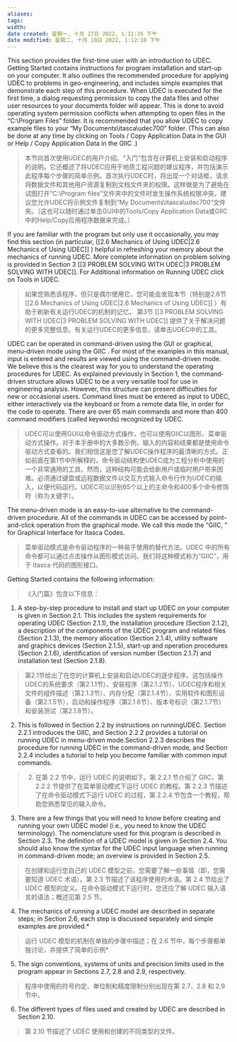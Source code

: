 ```yaml
---
aliases: 
tags: 
width:
date created: 星期一, 十月 17日 2022, 1:31:35 下午
date modified: 星期二, 十月 18日 2022, 1:12:18 下午
---
```


This section provides the first-time user with an introduction to UDEC. Getting Started contains instructions for program installation and start-up on your computer. It also outlines the recommended procedure for applying UDEC to problems in geo-engineering, and includes simple examples that demonstrate each step of this procedure. When UDEC is executed for the first time, a dialog requesting permission to copy the data files and other user resources to your documents folder will appear. This is done to avoid operating system permission conflicts when attempting to open files in the “C:\Program Files” folder. It is recommended that you allow UDEC to copy example files to your “My Documents\itasca\udec700” folder. (This can also be done at any time by clicking on Tools / Copy Application Data in the GUI or Help / Copy Application Data in the GIIC .)
>本节向首次使用UDEC的用户介绍。“入门”包含在计算机上安装和启动程序的说明。它还概述了将UDEC应用于地质工程问题的建议程序，并包括演示此程序每个步骤的简单示例。首次执行UDEC时，将出现一个对话框，请求将数据文件和其他用户资源复制到文档文件夹的权限。这样做是为了避免在试图打开“C:\Program files”文件夹中的文件时发生操作系统权限冲突。建议您允许UDEC将示例文件复制到“My Documents\itasca\udec700”文件夹。（这也可以随时通过单击GUI中的Tools\/Copy Application Data或GIIC中的Help\/Copy应用程序数据来完成。）

If you are familiar with the program but only use it occasionally, you may find this section (in particular, [[2.6 Mechanics of Using UDEC|2.6 Mechanics of Using UDEC]] ) helpful in refreshing your memory about the mechanics of running UDEC.
More complete information on problem solving is provided in Section 3 [[3 PROBLEM SOLVING WITH UDEC|3 PROBLEM SOLVING WITH UDEC]]. For Additional information on Running UDEC click on Tools in UDEC.
>如果您熟悉该程序，但只是偶尔使用它，您可能会发现本节（特别是2.6节  [[2.6 Mechanics of Using UDEC|2.6 Mechanics of Using UDEC]] ）有助于刷新有关运行UDEC的机制的记忆。
第3节 [[3 PROBLEM SOLVING WITH UDEC|3 PROBLEM SOLVING WITH UDEC]] 提供了关于解决问题的更多完整信息。有关运行UDEC的更多信息，请单击UDEC中的工具。

UDEC can be operated in command-driven using the GUI or graphical, menu-driven mode using the GIIC . For most of the examples in this manual, input is entered and results are viewed using the command-driven mode. We believe this is the clearest way for you to understand the operating procedures for UDEC. As explained previously in Section 1, the command-driven structure allows UDEC to be a very versatile tool for use in engineering analysis. However, this structure can present difficulties for new or occasional users. Command lines must be entered as input to UDEC, either interactively via the keyboard or from a remote data file, in order for the code to operate. There are over 65 main commands and more than 400 command modifiers (called keywords) recognized by UDEC.
>UDEC可以使用GUI以命令驱动方式操作，也可以使用GIIC以图形、菜单驱动方式操作。对于本手册中的大多数示例，输入的内容和结果都是使用命令驱动方式查看的。我们相信这是您了解UDEC操作程序的最清晰的方式。正如前面在第1节中所解释的，命令驱动结构使UDEC成为工程分析中使用的一个非常通用的工具。然而，这种结构可能会给新用户或临时用户带来困难。必须通过键盘或远程数据文件以交互方式输入命令行作为UDEC的输入，以便代码运行。UDEC可以识别65个以上的主命令和400多个命令修饰符（称为关键字）。

The menu-driven mode is an easy-to-use alternative to the command-driven procedure. All of the commands in UDEC can be accessed by point-and-click operation from the graphical mode. We call this mode the “GIIC, ” for Graphical Interface for Itasca Codes.
>菜单驱动模式是命令驱动程序的一种易于使用的替代方法。UDEC 中的所有命令都可以通过点击操作从图形模式访问。我们将这种模式称为“GIIC”，用于 Itasca 代码的图形接口。

Getting Started contains the following information:
>《入门篇》包含以下信息：

1. A step-by-step procedure to install and start up UDEC on your computer is given in Section 2.1. This includes the system requirements for operating UDEC (Section 2.1.1), the installation procedure (Section 2.1.2), a description of the components of the UDEC program and related files (Section 2.1.3), the memory allocation (Section 2.1.4), utility software and graphics devices (Section 2.1.5), start-up and operation procedures (Section 2.1.6), identification of version number (Section 2.1.7) and installation test (Section 2.1.8).
>第2.1节给出了在您的计算机上安装和启动UDEC的逐步程序。这包括操作UDEC的系统要求（第2.1.1节）、安装程序（第2.1.2节）、UDEC程序和相关文件的组件描述（第2.1.3节）、内存分配（第2.1.4节）、实用软件和图形设备（第2.1.5节），启动和操作程序（第2.1.6节）、版本号标识（第2.1.7节）和安装测试（第2.1.8节）。

2. This is followed in Section 2.2 by instructions on runningUDEC. Section 2.2.1 introduces the GIIC, and Section 2.2.2 provides a tutorial on running UDEC in menu-driven mode.Section 2.2.3 describes the procedure for running UDEC in the command-driven mode, and Section 2.2.4 includes a tutorial to help you become familiar with common input commands.
>2. 在第 2.2 节中，运行 UDEC 的说明如下。第 2.2.1 节介绍了 GIIC，第 2.2.2 节提供了在菜单驱动模式下运行 UDEC 的教程。第 2.2.3 节描述了在命令驱动模式下运行 UDEC 的过程，第 2.2.4 节包含一个教程，帮助您熟悉常见的输入命令。

3. There are a few things that you will need to know before creating and running your own UDEC model (i.e., you need to know the UDEC terminology). The nomenclature used for this program is described in Section 2.3. The definition of a UDEC model is given in Section 2.4. You should also know the syntax for the UDEC input language when running in command-driven mode; an overview is provided in Section 2.5.
>在创建和运行您自己的 UDEC 模型之前，您需要了解一些事情（即，您需要知道 UDEC 术语）。第 2.3 节描述了该程序使用的术语。第 2.4 节给出了 UDEC 模型的定义。在命令驱动模式下运行时，您还应了解 UDEC 输入语言的语法；概述见第 2.5 节。

4. The mechanics of running a UDEC model are described in separate steps; in Section 2.6, each step is discussed separately and simple examples are provided.*
>运行 UDEC 模型的机制在单独的步骤中描述；在 2.6 节中，每个步骤都单独讨论，并提供了简单的示例*

5. The sign conventions, systems of units and precision limits used in the program appear in Sections 2.7, 2.8 and 2.9, respectively.
>程序中使用的符号约定、单位制和精度限制分别出现在第 2.7、2.8 和 2.9 节中。

6. The different types of files used and created by UDEC are described in Section 2.10.
>第 2.10 节描述了 UDEC 使用和创建的不同类型的文件。



